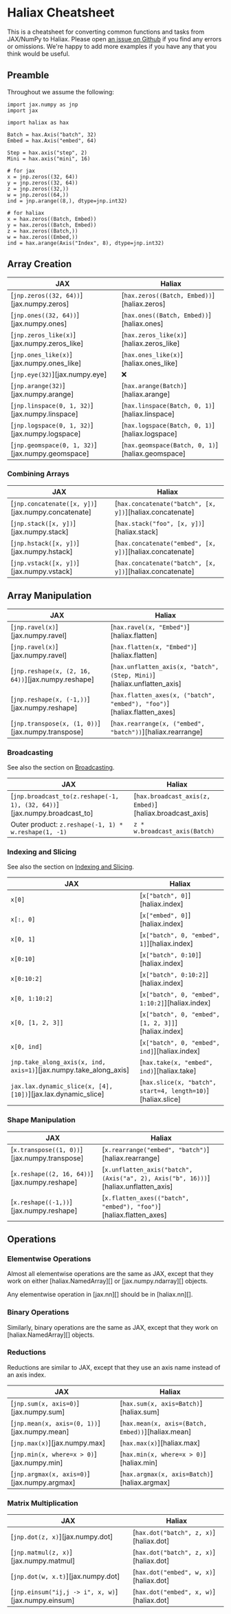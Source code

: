 # Haliax Cheatsheet

This is a cheatsheet for converting common functions and tasks from JAX/NumPy to Haliax.
Please open [an issue on Github](https://github.com/stanford-crfm/haliax/issues/) if you find any errors or omissions.
We're happy to add more examples if you have any that you think would be useful.

## Preamble

Throughout we assume the following:

```
import jax.numpy as jnp
import jax

import haliax as hax

Batch = hax.Axis("batch", 32)
Embed = hax.Axis("embed", 64)

Step = hax.axis("step", 2)
Mini = hax.axis("mini", 16)

# for jax
x = jnp.zeros((32, 64))
y = jnp.zeros((32, 64))
z = jnp.zeros((32,))
w = jnp.zeros((64,))
ind = jnp.arange((8,), dtype=jnp.int32)

# for haliax
x = hax.zeros((Batch, Embed))
y = hax.zeros((Batch, Embed))
z = hax.zeros((Batch,))
w = hax.zeros((Embed,))
ind = hax.arange(Axis("Index", 8), dtype=jnp.int32)
```


## Array Creation

| JAX                                            | Haliax                                         |
|------------------------------------------------|------------------------------------------------|
| [`jnp.zeros((32, 64))`][jax.numpy.zeros]       | [`hax.zeros((Batch, Embed))`][haliax.zeros]    |
| [`jnp.ones((32, 64))`][jax.numpy.ones]         | [`hax.ones((Batch, Embed))`][haliax.ones]      |
| [`jnp.zeros_like(x)`][jax.numpy.zeros_like]    | [`hax.zeros_like(x)`][haliax.zeros_like]       |
| [`jnp.ones_like(x)`][jax.numpy.ones_like]      | [`hax.ones_like(x)`][haliax.ones_like]         |
| [`jnp.eye(32)`][jax.numpy.eye]                 | ❌                                              |
| [`jnp.arange(32)`][jax.numpy.arange]           | [`hax.arange(Batch)`][haliax.arange]           |
| [`jnp.linspace(0, 1, 32)`][jax.numpy.linspace] | [`hax.linspace(Batch, 0, 1)`][haliax.linspace] |
| [`jnp.logspace(0, 1, 32)`][jax.numpy.logspace] | [`hax.logspace(Batch, 0, 1)`][haliax.logspace] |
| [`jnp.geomspace(0, 1, 32)`][jax.numpy.geomspace] | [`hax.geomspace(Batch, 0, 1)`][haliax.geomspace] |

### Combining Arrays

| JAX                                                | Haliax                                                   |
|----------------------------------------------------|----------------------------------------------------------|
| [`jnp.concatenate([x, y])`][jax.numpy.concatenate] | [`hax.concatenate("batch", [x, y])`][haliax.concatenate] |
| [`jnp.stack([x, y])`][jax.numpy.stack]             | [`hax.stack("foo", [x, y])`][haliax.stack]               |
| [`jnp.hstack([x, y])`][jax.numpy.hstack]           | [`hax.concatenate("embed", [x, y])`][haliax.concatenate] |
| [`jnp.vstack([x, y])`][jax.numpy.vstack]           | [`hax.concatenate("batch", [x, y])`][haliax.concatenate] |

## Array Manipulation

| JAX                                              | Haliax                                                                  |
|--------------------------------------------------|-------------------------------------------------------------------------|
| [`jnp.ravel(x)`][jax.numpy.ravel]                | [`hax.ravel(x, "Embed")`][haliax.flatten]                               |
| [`jnp.ravel(x)`][jax.numpy.ravel]                | [`hax.flatten(x, "Embed")`][haliax.flatten]                             |
| [`jnp.reshape(x, (2, 16, 64))`][jax.numpy.reshape] | [`hax.unflatten_axis(x, "batch", (Step, Mini)`][haliax.unflatten_axis]  |
| [`jnp.reshape(x, (-1,))`][jax.numpy.reshape]     | [`hax.flatten_axes(x, ("batch", "embed"), "foo")`][haliax.flatten_axes] |
| [`jnp.transpose(x, (1, 0))`][jax.numpy.transpose] | [`hax.rearrange(x, ("embed", "batch"))`][haliax.rearrange]              |


### Broadcasting

See also the section on [Broadcasting](broadcasting.md).

| JAX                                                                      | Haliax                                                |
|--------------------------------------------------------------------------|-------------------------------------------------------|
| [`jnp.broadcast_to(z.reshape(-1, 1), (32, 64))`][jax.numpy.broadcast_to] | [`hax.broadcast_axis(z, Embed)`][haliax.broadcast_axis] |
| Outer product: `z.reshape(-1, 1) * w.reshape(1, -1)`                      | `z * w.broadcast_axis(Batch)`                         |


### Indexing and Slicing

See also the section on [Indexing and Slicing](indexing.md).

| JAX                                                               | Haliax                                                      |
|-------------------------------------------------------------------|-------------------------------------------------------------|
| `x[0]`                                                            | [`x["batch", 0]`][haliax.index]                             |
| `x[:, 0]`                                                         | [`x["embed", 0]`][haliax.index]                             |
| `x[0, 1]`                                                         | [`x["batch", 0, "embed", 1]`][haliax.index]                 |
| `x[0:10]`                                                         | [`x["batch", 0:10]`][haliax.index]                          |
| `x[0:10:2]`                                                       | [`x["batch", 0:10:2]`][haliax.index]                        |
| `x[0, 1:10:2]`                                                    | [`x["batch", 0, "embed", 1:10:2]`][haliax.index]            |
| `x[0, [1, 2, 3]]`                                                 | [`x["batch", 0, "embed", [1, 2, 3]]`][haliax.index]         |
| `x[0, ind]`                                                       | [`x["batch", 0, "embed", ind]`][haliax.index]               |
| `jnp.take_along_axis(x, ind, axis=1)`][jax.numpy.take_along_axis] | [`hax.take(x, "embed", ind)`][haliax.take]                  |
| `jax.lax.dynamic_slice(x, [4], [10])`][jax.lax.dynamic_slice]     | [`hax.slice(x, "batch", start=4, length=10)`][haliax.slice] |

### Shape Manipulation

| JAX                                           | Haliax                                                                              |
|-----------------------------------------------|-------------------------------------------------------------------------------------|
| [`x.transpose((1, 0))`][jax.numpy.transpose]  | [`x.rearrange("embed", "batch")`][haliax.rearrange]                                 |
| [`x.reshape((2, 16, 64))`][jax.numpy.reshape] | [`x.unflatten_axis("batch", (Axis("a", 2), Axis("b", 16)))`][haliax.unflatten_axis] |
| [`x.reshape((-1,))`][jax.numpy.reshape]      | [`x.flatten_axes(("batch", "embed"), "foo")`][haliax.flatten_axes]                  |


## Operations

### Elementwise Operations

Almost all elementwise operations are the same as JAX, except that they work on either [haliax.NamedArray][]
or [jax.numpy.ndarray][] objects.

Any elementwise operation in [jax.nn][] should be in [haliax.nn][].

### Binary Operations

Similarly, binary operations are the same as JAX, except that they work on  [haliax.NamedArray][] objects.

### Reductions

Reductions are similar to JAX, except that they use an axis name instead of an axis index.

| JAX                                          | Haliax                                            |
|----------------------------------------------|---------------------------------------------------|
| [`jnp.sum(x, axis=0)`][jax.numpy.sum]        | [`hax.sum(x, axis=Batch)`][haliax.sum]            |
| [`jnp.mean(x, axis=(0, 1))`][jax.numpy.mean] | [`hax.mean(x, axis=(Batch, Embed))`][haliax.mean] |
| [`jnp.max(x)`][jax.numpy.max]                | [`hax.max(x)`][haliax.max]                        |
| [`jnp.min(x, where=x > 0)`][jax.numpy.min]   | [`hax.min(x, where=x > 0)`][haliax.min]           |
| [`jnp.argmax(x, axis=0)`][jax.numpy.argmax]  | [`hax.argmax(x, axis=Batch)`][haliax.argmax]      |

### Matrix Multiplication

| JAX                                                 | Haliax                                 |
|-----------------------------------------------------|----------------------------------------|
| [`jnp.dot(z, x)`][jax.numpy.dot]                    | [`hax.dot("batch", z, x)`][haliax.dot] |
| [`jnp.matmul(z, x)`][jax.numpy.matmul]              | [`hax.dot("batch", z, x)`][haliax.dot] |
| [`jnp.dot(w, x.t)`][jax.numpy.dot]                  | [`hax.dot("embed", w, x)`][haliax.dot] |
| [`jnp.einsum("ij,j -> i", x, w)`][jax.numpy.einsum] | [`hax.dot("embed", x, w)`][haliax.dot] |
